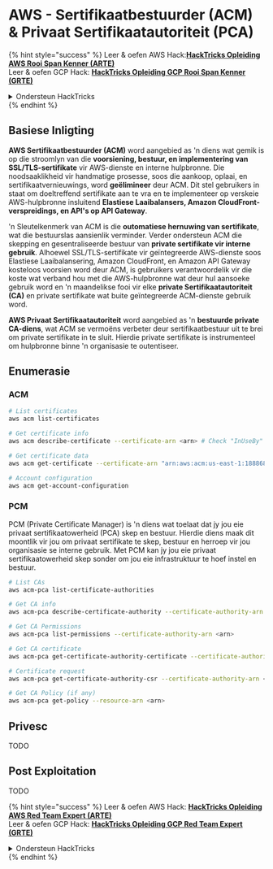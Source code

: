 # AWS - Sertifikaatbestuurder (ACM) & Privaat Sertifikaatautoriteit (PCA)

{% hint style="success" %}
Leer & oefen AWS Hack:<img src="/.gitbook/assets/image.png" alt="" data-size="line">[**HackTricks Opleiding AWS Rooi Span Kenner (ARTE)**](https://training.hacktricks.xyz/courses/arte)<img src="/.gitbook/assets/image.png" alt="" data-size="line">\
Leer & oefen GCP Hack: <img src="/.gitbook/assets/image (2).png" alt="" data-size="line">[**HackTricks Opleiding GCP Rooi Span Kenner (GRTE)**<img src="/.gitbook/assets/image (2).png" alt="" data-size="line">](https://training.hacktricks.xyz/courses/grte)

<details>

<summary>Ondersteun HackTricks</summary>

* Kontroleer die [**inskrywingsplanne**](https://github.com/sponsors/carlospolop)!
* **Sluit aan by die** 💬 [**Discord groep**](https://discord.gg/hRep4RUj7f) of die [**telegram groep**](https://t.me/peass) of **volg** ons op **Twitter** 🐦 [**@hacktricks\_live**](https://twitter.com/hacktricks\_live)**.**
* **Deel hacktruuks deur PRs in te dien by die** [**HackTricks**](https://github.com/carlospolop/hacktricks) en [**HackTricks Cloud**](https://github.com/carlospolop/hacktricks-cloud) github repos.

</details>
{% endhint %}

## Basiese Inligting

**AWS Sertifikaatbestuurder (ACM)** word aangebied as 'n diens wat gemik is op die stroomlyn van die **voorsiening, bestuur, en implementering van SSL/TLS-sertifikate** vir AWS-dienste en interne hulpbronne. Die noodsaaklikheid vir handmatige prosesse, soos die aankoop, oplaai, en sertifikaatvernieuwings, word **geëlimineer** deur ACM. Dit stel gebruikers in staat om doeltreffend sertifikate aan te vra en te implementeer op verskeie AWS-hulpbronne insluitend **Elastiese Laaibalansers, Amazon CloudFront-verspreidings, en API's op API Gateway**.

'n Sleutelkenmerk van ACM is die **outomatiese hernuwing van sertifikate**, wat die bestuurslas aansienlik verminder. Verder ondersteun ACM die skepping en gesentraliseerde bestuur van **private sertifikate vir interne gebruik**. Alhoewel SSL/TLS-sertifikate vir geïntegreerde AWS-dienste soos Elastiese Laaibalansering, Amazon CloudFront, en Amazon API Gateway kosteloos voorsien word deur ACM, is gebruikers verantwoordelik vir die koste wat verband hou met die AWS-hulpbronne wat deur hul aansoeke gebruik word en 'n maandelikse fooi vir elke **private Sertifikaatautoriteit (CA)** en private sertifikate wat buite geïntegreerde ACM-dienste gebruik word.

**AWS Privaat Sertifikaatautoriteit** word aangebied as 'n **bestuurde private CA-diens**, wat ACM se vermoëns verbeter deur sertifikaatbestuur uit te brei om private sertifikate in te sluit. Hierdie private sertifikate is instrumenteel om hulpbronne binne 'n organisasie te outentiseer.

## Enumerasie

### ACM
```bash
# List certificates
aws acm list-certificates

# Get certificate info
aws acm describe-certificate --certificate-arn <arn> # Check "InUseBy" to check which resources are using it

# Get certificate data
aws acm get-certificate --certificate-arn "arn:aws:acm:us-east-1:188868097724:certificate/865abced-82c9-43bf-b7d2-1f4948bf353d"

# Account configuration
aws acm get-account-configuration
```
### PCM

PCM (Private Certificate Manager) is 'n diens wat toelaat dat jy jou eie privaat sertifikaatowerheid (PCA) skep en bestuur. Hierdie diens maak dit moontlik vir jou om privaat sertifikate te skep, bestuur en herroep vir jou organisasie se interne gebruik. Met PCM kan jy jou eie privaat sertifikaatowerheid skep sonder om jou eie infrastruktuur te hoef instel en bestuur.
```bash
# List CAs
aws acm-pca list-certificate-authorities

# Get CA info
aws acm-pca describe-certificate-authority --certificate-authority-arn <arn>

# Get CA Permissions
aws acm-pca list-permissions --certificate-authority-arn <arn>

# Get CA certificate
aws acm-pca get-certificate-authority-certificate --certificate-authority-arn <arn>

# Certificate request
aws acm-pca get-certificate-authority-csr --certificate-authority-arn <arn>

# Get CA Policy (if any)
aws acm-pca get-policy --resource-arn <arn>
```
## Privesc

TODO

## Post Exploitation

TODO

{% hint style="success" %}
Leer & oefen AWS Hack: <img src="/.gitbook/assets/image.png" alt="" data-size="line">[**HackTricks Opleiding AWS Red Team Expert (ARTE)**](https://training.hacktricks.xyz/courses/arte)<img src="/.gitbook/assets/image.png" alt="" data-size="line">\
Leer & oefen GCP Hack: <img src="/.gitbook/assets/image (2).png" alt="" data-size="line">[**HackTricks Opleiding GCP Red Team Expert (GRTE)**<img src="/.gitbook/assets/image (2).png" alt="" data-size="line">](https://training.hacktricks.xyz/courses/grte)

<details>

<summary>Ondersteun HackTricks</summary>

* Kontroleer die [**inskrywingsplanne**](https://github.com/sponsors/carlospolop)!
* **Sluit aan by die** 💬 [**Discord-groep**](https://discord.gg/hRep4RUj7f) of die [**telegram-groep**](https://t.me/peass) of **volg** ons op **Twitter** 🐦 [**@hacktricks\_live**](https://twitter.com/hacktricks\_live)**.**
* **Deel hacktruuks deur PR's in te dien by die** [**HackTricks**](https://github.com/carlospolop/hacktricks) en [**HackTricks Cloud**](https://github.com/carlospolop/hacktricks-cloud) github-opslag.

</details>
{% endhint %}

